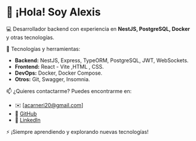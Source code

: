 # 👋 ¡Hola! Soy Alexis

💻 Desarrollador backend con experiencia en **NestJS, PostgreSQL, Docker** y otras tecnologías.

🚀 Tecnologías y herramientas:
- **Backend:** NestJS, Express, TypeORM, PostgreSQL, JWT, WebSockets.
- **Frontend:** React - Vite ,HTML , CSS.
- **DevOps:** Docker, Docker Compose.
- **Otros:** Git, Swagger, Insomnia.

📫 ¿Quieres contactarme? Puedes encontrarme en:
- ✉️ [acarneri20@gmail.com]
- 🐙 [GitHub](https://github.com/TuUsuario)
- 💼 [LinkedIn](https://www.linkedin.com/in/alexis-carneri-234a83299)

⚡ ¡Siempre aprendiendo y explorando nuevas tecnologías!
